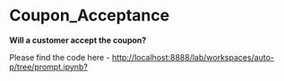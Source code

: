 # Coupon_Acceptance
**Will a customer accept the coupon?**

Please find the code here - [http://localhost:8888/lab/workspaces/auto-p/tree/prompt.ipynb?](https://github.com/meenamurali2m/Coupon_Acceptance/blob/main/prompt_MM.ipynb)

